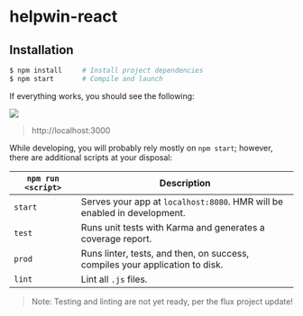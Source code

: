 # helpwin-react

## Installation

```bash
$ npm install     # Install project dependencies
$ npm start       # Compile and launch
```
If everything works, you should see the following:

<img src="http://image.prntscr.com/image/e44e998bb57d45f0b16f6fb1ddebffb8.png" />

> http://localhost:3000

While developing, you will probably rely mostly on `npm start`; however, there are additional scripts at your disposal:

|`npm run <script>`|Description|
|------------------|-----------|
|`start`|Serves your app at `localhost:8080`. HMR will be enabled in development.|
|`test`|Runs unit tests with Karma and generates a coverage report.|
|`prod`|Runs linter, tests, and then, on success, compiles your application to disk.|
|`lint`|Lint all `.js` files.|

> Note: Testing and linting are not yet ready, per the flux project update!
